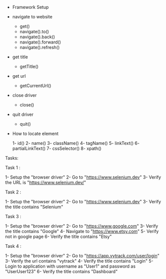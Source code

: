 - Framework Setup
- navigate to website

  - get()
  - navigate().to()
  - navigate().back()
  - navigate().forward()
  - navigate().refresh()

- get title

  - getTitle()

- get url
  
  - getCurrentUrl()

- close driver
  
  - close()

- quit driver
  
  - quit()  


- How to locate element

  1- id()
  2- name()
  3- className()
  4- tagName()
  5- linkText()
  6- partialLinkText()
  7- cssSelector()
  8- xpath()  

Tasks:

Task 1 :

 1- Setup the "browser driver"
 2- Go to "https://www.selenium.dev"
 3- Verify the URL is "https://www.selenium.dev/"

 Task 2 :

 1- Setup the "browser driver"
 2- Go to "https://www.selenium.dev"
 3- Verify the title contains "Selenium"

 Task 3 :

 1- Setup the "browser driver"
 2- Go to "https://www.google.com"
 3- Verify the title contains "Google"
 4- Navigate to "https://www.etsy.com"
 5- Verify not in google page
 6- Verify the title  contains "Etsy"

 Task 4 :

 1- Setup the "browser driver"
 2- Go to "https://app.vytrack.com/user/login"
 3- Verify the url contains "vytrack"
 4- Verify the title contains "Login"
 5- Login to application with username as "User1" and password as "UserUser123"
 6- Verify the title contains "Dashboard"
















